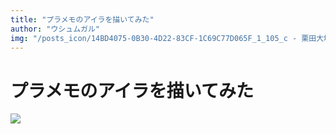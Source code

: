 ```yaml
---
title: "プラメモのアイラを描いてみた"
author: "ウシュムガル"
img: "/posts_icon/14BD4075-0B30-4D22-83CF-1C69C77D065F_1_105_c - 栗田大地 (1).jpeg"
---
```


# プラメモのアイラを描いてみた

![](https://i.imgur.com/fyND5uM.jpg)
